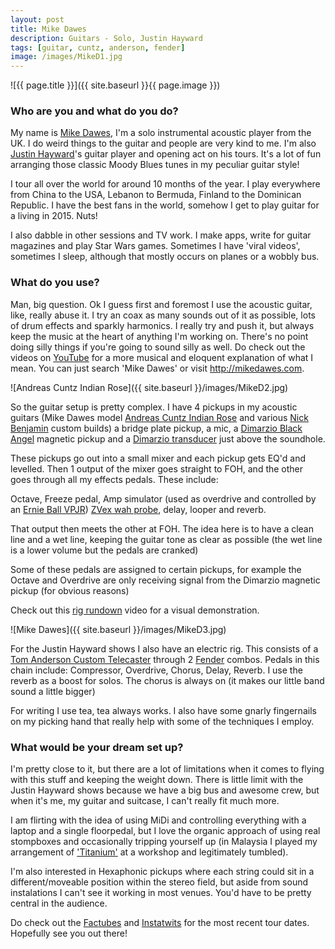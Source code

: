 ```yaml
---
layout: post
title: Mike Dawes
description: Guitars - Solo, Justin Hayward
tags: [guitar, cuntz, anderson, fender]
image: /images/MikeD1.jpg
---
```


![{{ page.title }}]({{ site.baseurl }}{{ page.image }})

### Who are you and what do you do?

My name is [Mike Dawes](http://mikedawes.co.uk/), I'm a solo instrumental acoustic player from the UK. I do weird things to the guitar and people are very kind to me. I'm also [Justin Hayward](http://www.justinhayward.com/)'s guitar player and opening act on his tours. It's a lot of fun arranging those classic Moody Blues tunes in my peculiar guitar style!

I tour all over the world for around 10 months of the year. I play everywhere from China to the USA, Lebanon to Bermuda, Finland to the Dominican Republic. I have the best fans in the world, somehow I get to play guitar for a living in 2015. Nuts!

I also dabble in other sessions and TV work. I make apps, write for guitar magazines and play Star Wars games. Sometimes I have 'viral videos', sometimes I sleep, although that mostly occurs on planes or a wobbly bus.

### What do you use?

Man, big question. Ok I guess first and foremost I use the acoustic guitar, like, really abuse it. I try an coax as many sounds out of it as possible, lots of drum effects and sparkly harmonics. I really try and push it, but always keep the music at the heart of anything I'm working on. There's no point doing silly things if you're going to sound silly as well. Do check out the videos on [YouTube](https://www.youtube.com/user/mikedawesofficial) for a more musical and eloquent explanation of what I mean. You can just search 'Mike Dawes' or visit http://mikedawes.com.

![Andreas Cuntz Indian Rose]({{ site.baseurl }}/images/MikeD2.jpg)

So the guitar setup is pretty complex. I have 4 pickups in my acoustic guitars (Mike Dawes model [Andreas Cuntz Indian Rose](http://www.ac-guitars.com/en/instruments/cwg-23-series/cwg-23s-indian-rose-custom) and various [Nick Benjamin](http://www.benjaminguitars.co.uk/) custom builds) a bridge plate pickup, a mic, a [Dimarzio Black Angel](http://www.dimarzio.com/pickups/acoustic/black-angel) magnetic pickup and a [Dimarzio transducer](http://www.dimarzio.com/pickups/acoustic/acoustic-model) just above the soundhole.

These pickups go out into a small mixer and each pickup gets EQ'd and levelled. Then 1 output of the mixer goes straight to FOH, and the other goes through all my effects pedals. These include:

Octave, Freeze pedal, Amp simulator (used as overdrive and controlled by an [Ernie Ball VPJR](http://www.musiciansfriend.com/amplifiers-effects/ernie-ball-vp-jr.-passive-volume-pedal)) [ZVex wah probe](http://www.zvex.com/products/wah-probe), delay, looper and reverb.

That output then meets the other at FOH. The idea here is to have a clean line and a wet line, keeping the guitar tone as clear as possible (the wet line is a lower volume but the pedals are cranked)

Some of these pedals are assigned to certain pickups, for example the Octave and Overdrive are only receiving signal from the Dimarzio magnetic pickup (for obvious reasons)

Check out this [rig rundown](https://www.youtube.com/watch?v=NZtIuWDRWBU) video for a visual demonstration.

![Mike Dawes]({{ site.baseurl }}/images/MikeD3.jpg)

For the Justin Hayward shows I also have an electric rig. This consists of a [Tom Anderson Custom Telecaster](http://www.andersonguitars.com/product_information/models/t_family/tfam.cfm) through 2 [Fender](http://intl.fender.com/en-GB/amps/) combos. Pedals in this chain include: Compressor, Overdrive, Chorus, Delay, Reverb. I use the reverb as a boost for solos. The chorus is always on (it makes our little band sound a little bigger)

For writing I use tea, tea always works. I also have some gnarly fingernails on my picking hand that really help with some of the techniques I employ.

### What would be your dream set up?

I'm pretty close to it, but there are a lot of limitations when it comes to flying with this stuff and keeping the weight down. There is little limit with the Justin Hayward shows because we have a big bus and awesome crew, but when it's me, my guitar and suitcase, I can't really fit much more.

I am flirting with the idea of using MiDi and controlling everything with a laptop and a single floorpedal, but I love the organic approach of using real stompboxes and occasionally tripping yourself up (in Malaysia I played my arrangement of ['Titanium'](https://www.youtube.com/watch?v=wAg6aphicBA) at a workshop and legitimately tumbled).

I'm also interested in Hexaphonic pickups where each string could sit in a different/moveable position within the stereo field, but aside from sound instalations I can't see it working in most venues. You'd have to be pretty central in the audience.

Do check out the [Fac](https://www.facebook.com/mikedawesofficial/)[tubes](https://www.youtube.com/user/mikedawesofficial) and [Insta](https://www.instagram.com/mike_dawes/)[twits](https://twitter.com/MikeDawesMusic) for the most recent tour dates. Hopefully see you out there!
